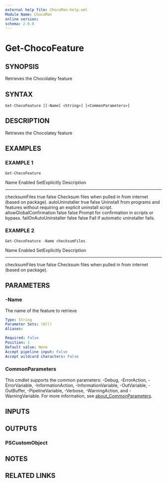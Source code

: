 ```yaml
---
external help file: ChocoMan-help.xml
Module Name: ChocoMan
online version:
schema: 2.0.0
---
```


# Get-ChocoFeature

## SYNOPSIS
Retrieves the Chocolatey feature

## SYNTAX

```
Get-ChocoFeature [[-Name] <String>] [<CommonParameters>]
```

## DESCRIPTION
Retrieves the Chocolatey feature

## EXAMPLES

### EXAMPLE 1
```
Get-ChocoFeature
```

Name                                                 Enabled SetExplicitly Description
----                                                 ------- ------------- -----------
checksumFiles                                        true    false         Checksum files when pulled in from internet (based on package).
autoUninstaller                                      true    false         Uninstall from programs and features without requiring an explicit uninstall script.
allowGlobalConfirmation                              false   false         Prompt for confirmation in scripts or bypass.
failOnAutoUninstaller                                false   false         Fail if automatic uninstaller fails.

### EXAMPLE 2
```
Get-ChocoFeature -Name checksumFiles
```

Name          Enabled SetExplicitly Description
----          ------- ------------- -----------
checksumFiles true    false         Checksum files when pulled in from internet (based on package).

## PARAMETERS

### -Name
The name of the feature to retrieve

```yaml
Type: String
Parameter Sets: (All)
Aliases:

Required: False
Position: 1
Default value: None
Accept pipeline input: False
Accept wildcard characters: False
```

### CommonParameters
This cmdlet supports the common parameters: -Debug, -ErrorAction, -ErrorVariable, -InformationAction, -InformationVariable, -OutVariable, -OutBuffer, -PipelineVariable, -Verbose, -WarningAction, and -WarningVariable. For more information, see [about_CommonParameters](http://go.microsoft.com/fwlink/?LinkID=113216).

## INPUTS

## OUTPUTS

### PSCustomObject
## NOTES

## RELATED LINKS

